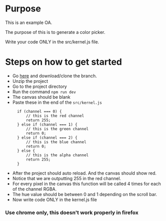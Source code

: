 # Purpose
This is an example OA.

The purpose of this is to generate a color picker.

Write your code ONLY in the src/kernel.js file.


# Steps on how to get started
* Go [here](https://github.com/minhaz1217/colorpicker-challange/tree/base-code) and download/clone the branch.
* Unzip the project
* Go to the project directory
* Run the command `npm run dev`
* The canvas should be blank
* Paste these in the end of the `src/kernel.js`
  ```
    if (channel === 0) {
        // this is the red channel
        return 255;
    } else if (channel === 1) {
        // this is the green channel
        return 0;
    } else if (channel === 2) {
        // this is the blue channel
        return 0;
    } else {
        // this is the alpha channel
        return 255;
    }
  ```
* After the project should auto reload. And the canvas should show red.
* Notice that we are outputting 255 in the red channel.
* For every pixel in the canvas this function will be called 4 times for each of the channel RGBA.
* The hue value should be between 0 and 1 depending on the scroll bar.
* Now write code ONLY in the kernel.js file
   
### **Use chrome only, this doesn't work properly in firefox**
   